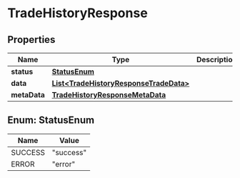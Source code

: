 # TradeHistoryResponse

## Properties
Name | Type | Description | Notes
------------ | ------------- | ------------- | -------------
**status** | [**StatusEnum**](#StatusEnum) |  |  [optional]
**data** | [**List&lt;TradeHistoryResponseTradeData&gt;**](TradeHistoryResponseTradeData.md) |  |  [optional]
**metaData** | [**TradeHistoryResponseMetaData**](TradeHistoryResponseMetaData.md) |  |  [optional]

<a name="StatusEnum"></a>
## Enum: StatusEnum
Name | Value
---- | -----
SUCCESS | &quot;success&quot;
ERROR | &quot;error&quot;
